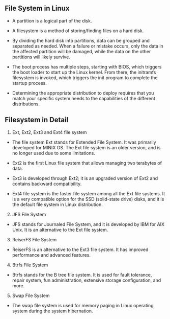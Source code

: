 ## File System in Linux

- A partition is a logical part of the disk.

- A filesystem is a method of storing/finding files on a hard disk.

- By dividing the hard disk into partitions, data can be grouped and separated as needed. When a failure or mistake occurs, only the data in the affected partition will be damaged, while the data on the other partitions will likely survive.

- The boot process has multiple steps, starting with BIOS, which triggers the boot loader to start up the Linux kernel. From there, the initramfs filesystem is invoked, which triggers the init program to complete the startup process.

- Determining the appropriate distribution to deploy requires that you match your specific system needs to the capabilities of the different distributions.

## Filesystem in Detail

1. Ext, Ext2, Ext3 and Ext4 file system

  - The file system Ext stands for Extended File System. It was primarily developed for MINIX OS. The Ext file system is an older version, and is no longer used due to some limitations.

  - Ext2 is the first Linux file system that allows managing two terabytes of data.

  - Ext3 is developed through Ext2; it is an upgraded version of Ext2 and contains backward compatibility. 

  - Ext4 file system is the faster file system among all the Ext file systems. It is a very compatible option for the SSD (solid-state drive) disks, and it is the default file system in Linux distribution.

2. JFS File System

  - JFS stands for Journaled File System, and it is developed by IBM for AIX Unix. It is an alternative to the Ext file system.

3. ReiserFS File System

  - ReiserFS is an alternative to the Ext3 file system. It has improved performance and advanced features.

4. Btrfs File System

  - Btrfs stands for the B tree file system. It is used for fault tolerance, repair system, fun administration, extensive storage configuration, and more.

5. Swap File System

  - The swap file system is used for memory paging in Linux operating system during the system hibernation.
